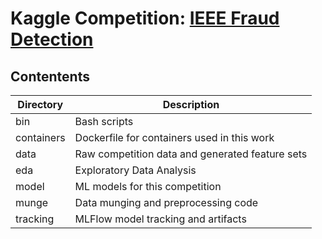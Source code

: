 # Kaggle Competition: [IEEE Fraud Detection](https://www.kaggle.com/c/ieee-fraud-detection)

## Contentents
|Directory|Description|
|---------|-----------|
|bin|Bash scripts|
|containers|Dockerfile for containers used in this work|
|data|Raw competition data and generated feature sets|
|eda|Exploratory Data Analysis|
|model|ML models for this competition|
|munge|Data munging and preprocessing code|
|tracking|MLFlow model tracking and artifacts|

